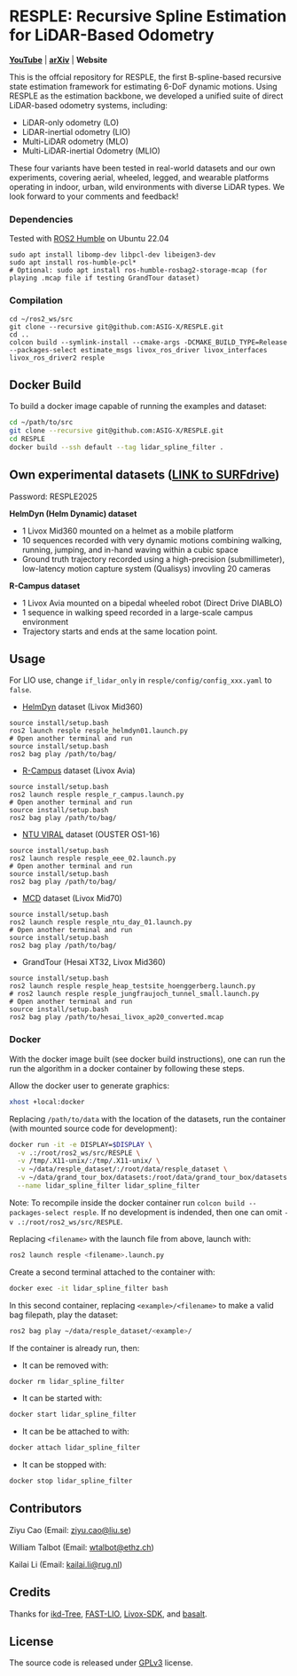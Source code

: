 # RESPLE: Recursive Spline Estimation for LiDAR-Based Odometry
[**YouTube**](https://youtu.be/3-xLRRT25ys) | **[arXiv](https://arxiv.org/abs/2504.11580)** | **Website**

This is the offcial repository for RESPLE, the first B-spline-based recursive state estimation framework for estimating 6-DoF dynamic motions. Using RESPLE as the estimation backbone, we developed a unified suite of direct LiDAR-based odometry systems, including:
* LiDAR-only odometry (LO)
* LiDAR-inertial odometry (LIO)
* Multi-LiDAR odometry (MLO)
* Multi-LiDAR-inertial Odometry (MLIO)

These four variants have been tested in real-world datasets and our own experiments, covering aerial, wheeled, legged, and wearable platforms operating in indoor, urban, wild environments with diverse LiDAR types. We look forward to your comments and feedback! 
 
### Dependencies
Tested with [ROS2 Humble](https://docs.ros.org/en/humble/Installation.html) on Ubuntu 22.04
```
sudo apt install libomp-dev libpcl-dev libeigen3-dev
sudo apt install ros-humble-pcl*
# Optional: sudo apt install ros-humble-rosbag2-storage-mcap (for playing .mcap file if testing GrandTour dataset)
```


### Compilation
```
cd ~/ros2_ws/src
git clone --recursive git@github.com:ASIG-X/RESPLE.git
cd ..
colcon build --symlink-install --cmake-args -DCMAKE_BUILD_TYPE=Release --packages-select estimate_msgs livox_ros_driver livox_interfaces livox_ros_driver2 resple
```

## Docker Build

To build a docker image capable of running the examples and dataset:

```bash
cd ~/path/to/src
git clone --recursive git@github.com:ASIG-X/RESPLE.git
cd RESPLE
docker build --ssh default --tag lidar_spline_filter .
```

## Own experimental datasets ([LINK to SURFdrive](https://surfdrive.surf.nl/files/index.php/s/lfXfApqVXTLIS9l)) 
Password: RESPLE2025

**HelmDyn (Helm Dynamic) dataset**
* 1 Livox Mid360 mounted on a helmet as a mobile platform
* 10 sequences recorded with very dynamic motions combining walking, running, jumping, and in-hand waving within a cubic space   
* Ground truth trajectory recorded using a high-precision (submillimeter), low-latency motion capture system (Qualisys) invovling 20 cameras

**R-Campus dataset**
* 1 Livox Avia mounted on a bipedal wheeled robot (Direct Drive DIABLO)
* 1 sequence in walking speed recorded in a large-scale campus environment
* Trajectory starts and ends at the same location point. 


## Usage
For LIO use, change `if_lidar_only` in `resple/config/config_xxx.yaml` to `false`. 

* [HelmDyn](https://surfdrive.surf.nl/files/index.php/s/lfXfApqVXTLIS9l) dataset (Livox Mid360)
```
source install/setup.bash
ros2 launch resple resple_helmdyn01.launch.py
# Open another terminal and run
source install/setup.bash
ros2 bag play /path/to/bag/
```
* [R-Campus](https://surfdrive.surf.nl/files/index.php/s/lfXfApqVXTLIS9l) dataset (Livox Avia)

```
source install/setup.bash
ros2 launch resple resple_r_campus.launch.py
# Open another terminal and run
source install/setup.bash
ros2 bag play /path/to/bag/
```

* [NTU VIRAL](https://ntu-aris.github.io/ntu_viral_dataset/) dataset (OUSTER OS1-16)
```
source install/setup.bash
ros2 launch resple resple_eee_02.launch.py
# Open another terminal and run
source install/setup.bash
ros2 bag play /path/to/bag/
```

* [MCD](https://mcdviral.github.io/) dataset (Livox Mid70)
```
source install/setup.bash
ros2 launch resple resple_ntu_day_01.launch.py
# Open another terminal and run
source install/setup.bash
ros2 bag play /path/to/bag/
```
  
* GrandTour (Hesai XT32, Livox Mid360)
```
source install/setup.bash
ros2 launch resple resple_heap_testsite_hoenggerberg.launch.py
# ros2 launch resple resple_jungfraujoch_tunnel_small.launch.py
# Open another terminal and run
source install/setup.bash
ros2 bag play /path/to/hesai_livox_ap20_converted.mcap
```

### Docker

With the docker image built (see docker build instructions), one can run the run the algorithm in a docker container by following these steps.

Allow the docker user to generate graphics:
```bash
xhost +local:docker
```

Replacing `/path/to/data` with the location of the datasets, run the container (with mounted source code for development):
```bash
docker run -it -e DISPLAY=$DISPLAY \
  -v .:/root/ros2_ws/src/RESPLE \
  -v /tmp/.X11-unix/:/tmp/.X11-unix/ \
  -v ~/data/resple_dataset/:/root/data/resple_dataset \
  -v ~/data/grand_tour_box/datasets:/root/data/grand_tour_box/datasets \
  --name lidar_spline_filter lidar_spline_filter
```
Note: To recompile inside the docker container run `colcon build --packages-select resple`. If no development is indended, then one can omit `-v .:/root/ros2_ws/src/RESPLE`.

Replacing `<filename>` with the launch file from above, launch with:
```bash
ros2 launch resple <filename>.launch.py
```

Create a second terminal attached to the container with:
```bash
docker exec -it lidar_spline_filter bash
```

In this second container, replacing `<example>/<filename>` to make a valid bag filepath, play the dataset:
```bash
ros2 bag play ~/data/resple_dataset/<example>/
```

If the container is already run, then:
* It can be removed with:
```bash
docker rm lidar_spline_filter
```
* It can be started with:
```bash
docker start lidar_spline_filter
```
* It can be be attached to with:
```bash
docker attach lidar_spline_filter
```
* It can be stopped with:
```bash
docker stop lidar_spline_filter
```

## Contributors
Ziyu Cao (Email: ziyu.cao@liu.se)

William Talbot (Email: wtalbot@ethz.ch)

Kailai Li (Email: kailai.li@rug.nl)

## Credits
Thanks for [ikd-Tree](https://github.com/hku-mars/ikd-Tree), [FAST-LIO](https://github.com/hku-mars/FAST_LIO), [Livox-SDK](https://github.com/Livox-SDK), and [basalt](https://gitlab.com/VladyslavUsenko/basalt).

## License
The source code is released under [GPLv3](https://www.gnu.org/licenses/) license.
